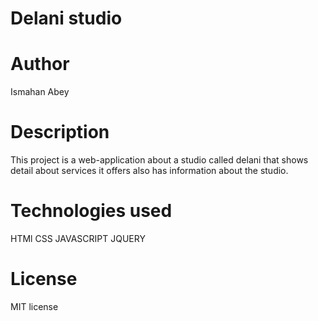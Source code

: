 # Delani studio
# Author
Ismahan Abey

# Description
This project is a web-application about a studio called delani that shows detail about services it offers  also has information about the studio.
# Technologies used
  HTMl
  CSS
  JAVASCRIPT
  JQUERY
  # License
  MIT license
  